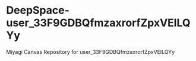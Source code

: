 # DeepSpace-user_33F9GDBQfmzaxrorfZpxVElLQYy
Miyagi Canvas Repository for user_33F9GDBQfmzaxrorfZpxVElLQYy
